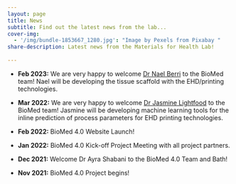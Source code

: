 ```yaml
---
layout: page
title: News
subtitle: Find out the latest news from the lab...
cover-img:
  - '/img/bundle-1853667_1280.jpg': "Image by Pexels from Pixabay "
share-description: Latest news from the Materials for Health Lab!
  
---
```


* **Feb 2023:** We are very happy to welcome [Dr Nael Berri](https://researchportal.bath.ac.uk/en/persons/nael-berri) to the BioMed team! Nael will be developing the tissue scaffold with the EHD/printing technologies.

* **Mar 2022:** We are very happy to welcome [Dr Jasmine Lightfood](https://researchportal.bath.ac.uk/en/persons/jasmine-lightfoot) to the BioMed team! Jasmine will be developing machine learning tools for the inline prediction of process parameters for EHD printing technologies.

* **Feb 2022:** BioMed 4.0 Website Launch!

* **Jan 2022:** BioMed 4.0 Kick-off Project Meeting with all project partners.

* **Dec 2021:** Welcome Dr Ayra Shabani to the BioMed 4.0 Team and Bath! 

* **Nov 2021:** BioMed 4.0 Project begins!

